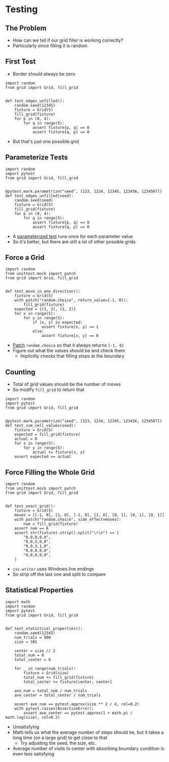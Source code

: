 # Testing

## The Problem

-   How can we tell if our grid filler is working correctly?
-   Particularly since filling it is random

## First Test

-   Border should always be zero

```{data-file="test_01.py"}
import random
from grid import Grid, fill_grid


def test_edges_unfilled():
    random.seed(12345)
    fixture = Grid(5)
    fill_grid(fixture)
    for p in (0, 4):
        for q in range(5):
            assert fixture[p, q] == 0
            assert fixture[q, p] == 0
```

-   But that's just one possible grid

## Parameterize Tests

```{data-file="test_02.py"}
import random
import pytest
from grid import Grid, fill_grid


@pytest.mark.parametrize("seed", [123, 1234, 12345, 123456, 1234567])
def test_edges_unfilled(seed):
    random.seed(seed)
    fixture = Grid(5)
    fill_grid(fixture)
    for p in (0, 4):
        for q in range(5):
            assert fixture[p, q] == 0
            assert fixture[q, p] == 0
```

-   A [parameterized test](g:parameterize_test) runs once for each parameter value
-   So it's better, but there are still a lot of other possible grids

## Force a Grid

```{data-file="test_03.py"}
import random
from unittest.mock import patch
from grid import Grid, fill_grid


def test_move_in_one_direction():
    fixture = Grid(5)
    with patch("random.choice", return_value=[-1, 0]):
        fill_grid(fixture)
    expected = {(1, 2), (2, 2)}
    for x in range(5):
        for y in range(5):
            if (x, y) in expected:
                assert fixture[x, y] == 1
            else:
                assert fixture[x, y] == 0
```

-   [Patch](g:patch) `random.choice` so that it always returns `[-1, 0]`
-   Figure out what the values should be and check them
    -   Implicitly checks that filling stops at the boundary

## Counting

-   Total of grid values should be the number of moves
-   So modify `fill_grid` to return that

```{data-file="test_04.py"}
import random
import pytest
from grid import Grid, fill_grid


@pytest.mark.parametrize("seed", [123, 1234, 12345, 123456, 1234567])
def test_sum_cell_values(seed):
    fixture = Grid(5)
    expected = fill_grid(fixture)
    actual = 0
    for x in range(5):
        for y in range(5):
            actual += fixture[x, y]
    assert expected == actual
```

## Force Filling the Whole Grid

```{data-file="test_05.py"}
import random
from unittest.mock import patch
from grid import Grid, fill_grid


def test_exact_grid():
    fixture = Grid(5)
    moves = [[-1, 0], [1, 0], [-1, 0], [1, 0], [0, 1], [0, 1], [0, 1]]
    with patch("random.choice", side_effect=moves):
        num = fill_grid(fixture)
    assert num == 6
    assert str(fixture).strip().split("\r\n") == [
        "0,0,0,0,0",
        "0,0,2,0,0",
        "0,0,3,1,0",
        "0,0,0,0,0",
        "0,0,0,0,0",
    ]
```

-   `csv.writer` uses Windows line endings
-   So strip off the last one and split to compare

## Statistical Properties

```{data-file="test_06.py"}
import math
import random
import pytest
from grid import Grid, fill_grid


def test_statistical_properties():
    random.seed(12345)
    num_trials = 500
    size = 301

    center = size // 2
    total_num = 0
    total_center = 0

    for _ in range(num_trials):
        fixture = Grid(size)
        total_num += fill_grid(fixture)
        total_center += fixture[center, center]

    ave_num = total_num / num_trials
    ave_center = total_center / num_trials

    assert ave_num == pytest.approx(size ** 2 / 4, rel=0.2)
    with pytest.raises(AssertionError):
        assert ave_center == pytest.approx(1 + math.pi / math.log(size), rel=0.2)
```

-   Unsatisfying
-   Math tells us what the average number of steps should be,
    but it takes a long time (on a large grid) to get close to that
    -   Try adjusting the seed, the size, etc.
-   Average number of visits to center with absorbing boundary condition is even less satisfying
